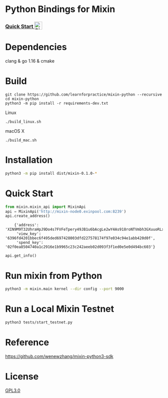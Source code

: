 # Python Bindings for Mixin
<h3>
  <a
    target="_blank"
    href="https://mybinder.org/v2/gh/learnforpractice/mixin-python/HEAD?filepath=notebook%2Fhelloworld.ipynb"
  >
    Quick Start
    <img alt="Binder" valign="bottom" height="25px"
    src="https://mybinder.org/badge_logo.svg"
    />
  </a>
</h3>

# Dependencies

clang & go 1.16 & cmake


# Build

```
git clone https://github.com/learnforpractice/mixin-python --recursive
cd mixin-python
python3 -m pip install -r requirements-dev.txt 
```

Linux

```
./build_linux.sh
```

macOS X

```
./build_mac.sh
```

# Installation

```bash
python3 -m pip install dist/mixin-0.1.0-*
```

# Quick Start

```python
from mixin.mixin_api import MixinApi
api = MixinApi('http://mixin-node0.exinpool.com:8239')
api.create_address()
```

```
    {'address': 'XIN9M9T32UhraHpJ9Do4s7FVFeTpery49JB1u6bAcgLe2wY4As918roNTVmbh3GXuuoRLx5FyeuhvUQUmvtWtUthGdgBCdMG',
     'view_key': '6396fd4201bbec6f495ded697428003dfd227578174f97e034c94e1abb420d0f',
     'spend_key': '02f0ea8504740a1c2916e1b9965c23c242aeeb02d093f3f1ed0e5e0d494bc603'}
```

```
api.get_info()
```

# Run mixin from Python

```bash
python3 -m mixin.main kernel --dir config --port 9000
```

# Run a Local Mixin Testnet

```bash
python3 tests/start_testnet.py
```


# Reference

https://github.com/wenewzhang/mixin-python3-sdk

# License

[GPL3.0](./LICENSE)


